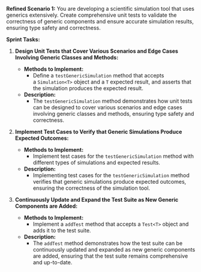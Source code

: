 **Refined Scenario 1:** You are developing a scientific simulation tool that uses generics extensively. Create comprehensive unit tests to validate the correctness of generic components and ensure accurate simulation results, ensuring type safety and correctness.

**Sprint Tasks:**

1. **Design Unit Tests that Cover Various Scenarios and Edge Cases Involving Generic Classes and Methods:**
    
    - **Methods to Implement:**
        - Define a `testGenericSimulation` method that accepts a `Simulation<T>` object and a `T` expected result, and asserts that the simulation produces the expected result.
    - **Description:**
        - The `testGenericSimulation` method demonstrates how unit tests can be designed to cover various scenarios and edge cases involving generic classes and methods, ensuring type safety and correctness.
2. **Implement Test Cases to Verify that Generic Simulations Produce Expected Outcomes:**
    
    - **Methods to Implement:**
        - Implement test cases for the `testGenericSimulation` method with different types of simulations and expected results.
    - **Description:**
        - Implementing test cases for the `testGenericSimulation` method verifies that generic simulations produce expected outcomes, ensuring the correctness of the simulation tool.
3. **Continuously Update and Expand the Test Suite as New Generic Components are Added:**
    
    - **Methods to Implement:**
        - Implement a `addTest` method that accepts a `Test<T>` object and adds it to the test suite.
    - **Description:**
        - The `addTest` method demonstrates how the test suite can be continuously updated and expanded as new generic components are added, ensuring that the test suite remains comprehensive and up-to-date.